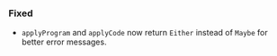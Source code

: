 ### Fixed

- `applyProgram` and `applyCode` now return `Either` instead of `Maybe` for better error messages.